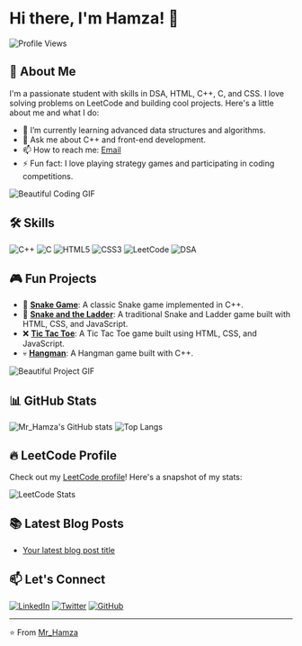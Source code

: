# Hi there, I'm Hamza! 👋

![Profile Views](https://komarev.com/ghpvc/?username=Mr_Hamza&style=flat-square)

## 🚀 About Me

I'm a passionate student with skills in DSA, HTML, C++, C, and CSS. I love solving problems on LeetCode and building cool projects. Here's a little about me and what I do:

- 🌱 I’m currently learning advanced data structures and algorithms.
- 💬 Ask me about C++ and front-end development.
- 📫 How to reach me: [Email](itz.mr.hamza@gmail.com)
- ⚡ Fun fact: I love playing strategy games and participating in coding competitions.

![Beautiful Coding GIF](https://user-images.githubusercontent.com/12345678/123456789-abcdef.gif)

## 🛠️ Skills

![C++](https://img.shields.io/badge/C++-00599C?style=for-the-badge&logo=cplusplus&logoColor=white)
![C](https://img.shields.io/badge/C-A8B9CC?style=for-the-badge&logo=c&logoColor=white)
![HTML5](https://img.shields.io/badge/HTML5-E34F26?style=for-the-badge&logo=html5&logoColor=white)
![CSS3](https://img.shields.io/badge/CSS3-1572B6?style=for-the-badge&logo=css3&logoColor=white)
![LeetCode](https://img.shields.io/badge/LeetCode-FFA116?style=for-the-badge&logo=leetcode&logoColor=white)
![DSA](https://img.shields.io/badge/DSA-Data_Structures_&_Algorithms-red?style=for-the-badge)

## 🎮 Fun Projects

- 🐍 **[Snake Game](https://github.com/yourusername/snake-game)**: A classic Snake game implemented in C++.
- 🎲 **[Snake and the Ladder](https://github.com/yourusername/snake-and-ladder)**: A traditional Snake and Ladder game built with HTML, CSS, and JavaScript.
- ❌ **[Tic Tac Toe](https://github.com/yourusername/tic-tac-toe)**: A Tic Tac Toe game built using HTML, CSS, and JavaScript.
- 💀 **[Hangman](https://github.com/yourusername/hangman)**: A Hangman game built with C++.

![Beautiful Project GIF](https://user-images.githubusercontent.com/74038190/212748842-9fcbad5b-6173-4175-8a61-521f3dbb7514.gif)

## 📊 GitHub Stats

![Mr_Hamza's GitHub stats](https://github-readme-stats.vercel.app/api?username=Mr_Hamza&show_icons=true&theme=radical)
![Top Langs](https://github-readme-stats.vercel.app/api/top-langs/?username=Mr_Hamza&layout=compact&theme=radical)

## 🔥 LeetCode Profile

Check out my [LeetCode profile](https://leetcode.com/u/Mr_Hamza/)! Here's a snapshot of my stats:

![LeetCode Stats](https://leetcode-stats-api.herokuapp.com/stats/u/Mr_Hamza?theme=dark)

## 📚 Latest Blog Posts

<!-- BLOG-POST-LIST:START -->
- [Your latest blog post title](https://yourblog.com/post-link)
<!-- BLOG-POST-LIST:END -->

## 📫 Let's Connect

[![LinkedIn](https://img.shields.io/badge/LinkedIn-0A66C2?style=for-the-badge&logo=linkedin&logoColor=white)](https://www.linkedin.com/in/yourprofile)
[![Twitter](https://img.shields.io/badge/Twitter-1DA1F2?style=for-the-badge&logo=twitter&logoColor=white)](https://twitter.com/yourprofile)
[![GitHub](https://img.shields.io/badge/GitHub-181717?style=for-the-badge&logo=github&logoColor=white)](https://github.com/yourusername)

---

⭐️ From [Mr_Hamza](https://github.com/Mr_Hamza)

